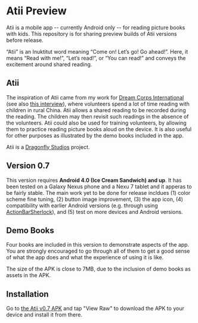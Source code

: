 Atii Preview
============

Atii is a mobile app -- currently Android only -- for reading picture books with kids. This repository is for sharing preview builds of Atii versions before release.

“Atii” is an Inuktitut word meaning “Come on! Let’s go! Go ahead!”. Here, it means “Read with me!”, “Let’s read!”, or “You can read!” and conveys the excitement around shared reading.

Atii
----

The inspiration of Atii came from my work for [Dream Corps International][1] (see also [this interview][2]), where volunteers spend a lot of time reading with children in rural China. Atii allows a shared reading to be recorded during the reading. The children may then revisit such readings in the absence of the volunteers. Atii could also be used for training volunteers, by allowing them to practice reading picture books aloud on the device. It is also useful for other purposes as illustrated by the demo books included in the app.

Atii is a [Dragonfly Studios][3] project.

Version 0.7
-----------

This version requires **Android 4.0 (Ice Cream Sandwich) and up**. It has been tested on a Galaxy Nexus phone and a Nexu 7 tablet and it apperas to be fairly stable. The main work yet to be done for release incldues (1) color scheme fine tuning, (2) button image improvement, (3) the app icon, (4) compatibility with earlier Android versions (e.g. through using [ActionBarSherlock][4]), and (5) test on more devices and Android versions.

Demo Books
----------

Four books are included in this version to demonstrate aspects of the app. You are strongly encouraged to go through all of them to get a good sense of what the app does and what the experience of using it is like.

The size of the APK is close to 7MB, due to the inclusion of demo books as assets in the APK.

Installation
------------

Go to [the Atii v0.7 APK][5] and tap "View Raw" to download the APK to your device and install it from there.

[1]: http://wwww.dreamcorps.org
[2]: http://www.neehao.co.uk/2012/10/interview-with-dream-corps-founder-jun-luo/
[3]: http://socialinnovation.ca/community/organizations/dragonfly-studios
[4]: https://github.com/JakeWharton/ActionBarSherlock
[5]: https://github.com/luojun/AtiiPreview/blob/master/Atii.apk
